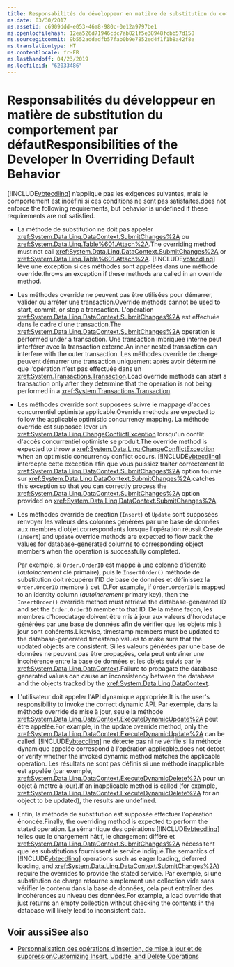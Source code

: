```yaml
---
title: Responsabilités du développeur en matière de substitution du comportement par défaut
ms.date: 03/30/2017
ms.assetid: c6909ddd-e053-46a8-980c-0e12a9797be1
ms.openlocfilehash: 12ea526d71946cdc7ab821f5e38948fcbb57d158
ms.sourcegitcommit: 9b552addadfb57fab0b9e7852ed4f1f1b8a42f8e
ms.translationtype: HT
ms.contentlocale: fr-FR
ms.lasthandoff: 04/23/2019
ms.locfileid: "62033486"
---
```

# <a name="responsibilities-of-the-developer-in-overriding-default-behavior"></a><span data-ttu-id="22f2c-102">Responsabilités du développeur en matière de substitution du comportement par défaut</span><span class="sxs-lookup"><span data-stu-id="22f2c-102">Responsibilities of the Developer In Overriding Default Behavior</span></span>
[!INCLUDE[vbtecdlinq](../../../../../../includes/vbtecdlinq-md.md)] <span data-ttu-id="22f2c-103">n’applique pas les exigences suivantes, mais le comportement est indéfini si ces conditions ne sont pas satisfaites.</span><span class="sxs-lookup"><span data-stu-id="22f2c-103">does not enforce the following requirements, but behavior is undefined if these requirements are not satisfied.</span></span>  
  
- <span data-ttu-id="22f2c-104">La méthode de substitution ne doit pas appeler <xref:System.Data.Linq.DataContext.SubmitChanges%2A> ou <xref:System.Data.Linq.Table%601.Attach%2A>.</span><span class="sxs-lookup"><span data-stu-id="22f2c-104">The overriding method must not call <xref:System.Data.Linq.DataContext.SubmitChanges%2A> or <xref:System.Data.Linq.Table%601.Attach%2A>.</span></span> [!INCLUDE[vbtecdlinq](../../../../../../includes/vbtecdlinq-md.md)] <span data-ttu-id="22f2c-105">lève une exception si ces méthodes sont appelées dans une méthode override.</span><span class="sxs-lookup"><span data-stu-id="22f2c-105">throws an exception if these methods are called in an override method.</span></span>  
  
- <span data-ttu-id="22f2c-106">Les méthodes override ne peuvent pas être utilisées pour démarrer, valider ou arrêter une transaction.</span><span class="sxs-lookup"><span data-stu-id="22f2c-106">Override methods cannot be used to start, commit, or stop a transaction.</span></span> <span data-ttu-id="22f2c-107">L'opération <xref:System.Data.Linq.DataContext.SubmitChanges%2A> est effectuée dans le cadre d'une transaction.</span><span class="sxs-lookup"><span data-stu-id="22f2c-107">The <xref:System.Data.Linq.DataContext.SubmitChanges%2A> operation is performed under a transaction.</span></span> <span data-ttu-id="22f2c-108">Une transaction imbriquée interne peut interférer avec la transaction externe.</span><span class="sxs-lookup"><span data-stu-id="22f2c-108">An inner nested transaction can interfere with the outer transaction.</span></span> <span data-ttu-id="22f2c-109">Les méthodes override de charge peuvent démarrer une transaction uniquement après avoir déterminé que l’opération n’est pas effectuée dans un <xref:System.Transactions.Transaction>.</span><span class="sxs-lookup"><span data-stu-id="22f2c-109">Load override methods can start a transaction only after they determine that the operation is not being performed in a <xref:System.Transactions.Transaction>.</span></span>  
  
- <span data-ttu-id="22f2c-110">Les méthodes override sont supposées suivre le mappage d'accès concurrentiel optimiste applicable.</span><span class="sxs-lookup"><span data-stu-id="22f2c-110">Override methods are expected to follow the applicable optimistic concurrency mapping.</span></span> <span data-ttu-id="22f2c-111">La méthode override est supposée lever un <xref:System.Data.Linq.ChangeConflictException> lorsqu'un conflit d'accès concurrentiel optimiste se produit.</span><span class="sxs-lookup"><span data-stu-id="22f2c-111">The override method is expected to throw a <xref:System.Data.Linq.ChangeConflictException> when an optimistic concurrency conflict occurs.</span></span> [!INCLUDE[vbtecdlinq](../../../../../../includes/vbtecdlinq-md.md)] <span data-ttu-id="22f2c-112">intercepte cette exception afin que vous puissiez traiter correctement le <xref:System.Data.Linq.DataContext.SubmitChanges%2A> option fournie sur <xref:System.Data.Linq.DataContext.SubmitChanges%2A>.</span><span class="sxs-lookup"><span data-stu-id="22f2c-112">catches this exception so that you can correctly process the <xref:System.Data.Linq.DataContext.SubmitChanges%2A> option provided on <xref:System.Data.Linq.DataContext.SubmitChanges%2A>.</span></span>  
  
- <span data-ttu-id="22f2c-113">Les méthodes override de création (`Insert`) et `Update` sont supposées renvoyer les valeurs des colonnes générées par une base de données aux membres d'objet correspondants lorsque l'opération réussit.</span><span class="sxs-lookup"><span data-stu-id="22f2c-113">Create (`Insert`) and `Update` override methods are expected to flow back the values for database-generated columns to corresponding object members when the operation is successfully completed.</span></span>  
  
     <span data-ttu-id="22f2c-114">Par exemple, si `Order.OrderID` est mappé à une colonne d’identité (*autoincrement* clé primaire), puis le `InsertOrder()` méthode de substitution doit récupérer l’ID de base de données et définissez la `Order.OrderID` membre à cet ID.</span><span class="sxs-lookup"><span data-stu-id="22f2c-114">For example, if `Order.OrderID` is mapped to an identity column (*autoincrement* primary key), then the `InsertOrder()` override method must retrieve the database-generated ID and set the `Order.OrderID` member to that ID.</span></span> <span data-ttu-id="22f2c-115">De la même façon, les membres d'horodatage doivent être mis à jour aux valeurs d'horodatage générées par une base de données afin de vérifier que les objets mis à jour sont cohérents.</span><span class="sxs-lookup"><span data-stu-id="22f2c-115">Likewise, timestamp members must be updated to the database-generated timestamp values to make sure that the updated objects are consistent.</span></span> <span data-ttu-id="22f2c-116">Si les valeurs générées par une base de données ne peuvent pas être propagées, cela peut entraîner une incohérence entre la base de données et les objets suivis par le <xref:System.Data.Linq.DataContext>.</span><span class="sxs-lookup"><span data-stu-id="22f2c-116">Failure to propagate the database-generated values can cause an inconsistency between the database and the objects tracked by the <xref:System.Data.Linq.DataContext>.</span></span>  
  
- <span data-ttu-id="22f2c-117">L'utilisateur doit appeler l'API dynamique appropriée.</span><span class="sxs-lookup"><span data-stu-id="22f2c-117">It is the user's responsibility to invoke the correct dynamic API.</span></span> <span data-ttu-id="22f2c-118">Par exemple, dans la méthode override de mise à jour, seule la méthode <xref:System.Data.Linq.DataContext.ExecuteDynamicUpdate%2A> peut être appelée.</span><span class="sxs-lookup"><span data-stu-id="22f2c-118">For example, in the update override method, only the <xref:System.Data.Linq.DataContext.ExecuteDynamicUpdate%2A> can be called.</span></span> [!INCLUDE[vbtecdlinq](../../../../../../includes/vbtecdlinq-md.md)] <span data-ttu-id="22f2c-119">ne détecte pas ni ne vérifie si la méthode dynamique appelée correspond à l'opération applicable.</span><span class="sxs-lookup"><span data-stu-id="22f2c-119">does not detect or verify whether the invoked dynamic method matches the applicable operation.</span></span> <span data-ttu-id="22f2c-120">Les résultats ne sont pas définis si une méthode inapplicable est appelée (par exemple, <xref:System.Data.Linq.DataContext.ExecuteDynamicDelete%2A> pour un objet à mettre à jour).</span><span class="sxs-lookup"><span data-stu-id="22f2c-120">If an inapplicable method is called (for example, <xref:System.Data.Linq.DataContext.ExecuteDynamicDelete%2A> for an object to be updated), the results are undefined.</span></span>  
  
- <span data-ttu-id="22f2c-121">Enfin, la méthode de substitution est supposée effectuer l'opération énoncée.</span><span class="sxs-lookup"><span data-stu-id="22f2c-121">Finally, the overriding method is expected to perform the stated operation.</span></span> <span data-ttu-id="22f2c-122">La sémantique des opérations [!INCLUDE[vbtecdlinq](../../../../../../includes/vbtecdlinq-md.md)] telles que le chargement hâtif, le chargement différé et <xref:System.Data.Linq.DataContext.SubmitChanges%2A> nécessitent que les substitutions fournissent le service indiqué.</span><span class="sxs-lookup"><span data-stu-id="22f2c-122">The semantics of [!INCLUDE[vbtecdlinq](../../../../../../includes/vbtecdlinq-md.md)] operations such as eager loading, deferred loading, and <xref:System.Data.Linq.DataContext.SubmitChanges%2A>) require the overrides to provide the stated service.</span></span> <span data-ttu-id="22f2c-123">Par exemple, si une substitution de charge retourne simplement une collection vide sans vérifier le contenu dans la base de données, cela peut entraîner des incohérences au niveau des données.</span><span class="sxs-lookup"><span data-stu-id="22f2c-123">For example, a load override that just returns an empty collection without checking the contents in the database will likely lead to inconsistent data.</span></span>  
  
## <a name="see-also"></a><span data-ttu-id="22f2c-124">Voir aussi</span><span class="sxs-lookup"><span data-stu-id="22f2c-124">See also</span></span>

- [<span data-ttu-id="22f2c-125">Personnalisation des opérations d’insertion, de mise à jour et de suppression</span><span class="sxs-lookup"><span data-stu-id="22f2c-125">Customizing Insert, Update, and Delete Operations</span></span>](../../../../../../docs/framework/data/adonet/sql/linq/customizing-insert-update-and-delete-operations.md)
